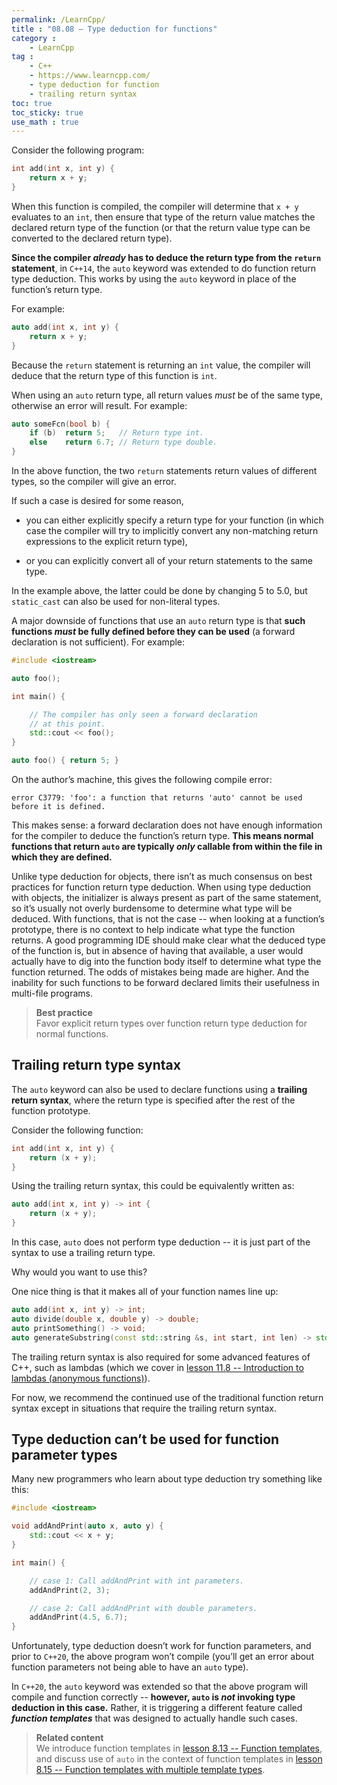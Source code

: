 ```yaml
---
permalink: /LearnCpp/
title : "08.08 — Type deduction for functions"
category :
    - LearnCpp
tag : 
    - C++
    - https://www.learncpp.com/
    - type deduction for function
    - trailing return syntax
toc: true  
toc_sticky: true 
use_math : true
---
```




Consider the following program:

```c++
int add(int x, int y) {
    return x + y;
}
```

When this function is compiled, the compiler will determine that `x + y` evaluates to an `int`, then ensure that type of the return value matches the declared return type of the function (or that the return value type can be converted to the declared return type).

**Since the compiler *already* has to deduce the return type from the `return` statement**, in `C++14`, the `auto` keyword was extended to do function return type deduction. This works by using the `auto` keyword in place of the function’s return type.

For example:

```c++
auto add(int x, int y) {
    return x + y;
}
```

Because the `return` statement is returning an `int` value, the compiler will deduce that the return type of this function is `int`.

When using an `auto` return type, all return values *must* be of the same type, otherwise an error will result. For example:

```c++
auto someFcn(bool b) {
    if (b)  return 5;   // Return type int.
    else    return 6.7; // Return type double.
}
```

In the above function, the two `return` statements return values of different types, so the compiler will give an error. 

If such a case is desired for some reason, 

- you can either explicitly specify a return type for your function (in which case the compiler will try to implicitly convert any non-matching return expressions to the explicit return type), 

- or you can explicitly convert all of your return statements to the same type. 

In the example above, the latter could be done by changing 5 to 5.0, but `static_cast` can also be used for non-literal types.

A major downside of functions that use an `auto` return type is that **such functions *must* be fully defined before they can be used** (a forward declaration is not sufficient). For example:

```c++
#include <iostream>

auto foo();

int main() {

    // The compiler has only seen a forward declaration
    // at this point.
    std::cout << foo(); 
}

auto foo() { return 5; }
```

On the author’s machine, this gives the following compile error:

```
error C3779: 'foo': a function that returns 'auto' cannot be used before it is defined.
```

This makes sense: a forward declaration does not have enough information for the compiler to deduce the function’s return type. **This means normal functions that return `auto` are typically *only* callable from within the file in which they are defined.**

Unlike type deduction for objects, there isn’t as much consensus on best practices for function return type deduction. When using type deduction with objects, the initializer is always present as part of the same statement, so it’s usually not overly burdensome to determine what type will be deduced. With functions, that is not the case -- when looking at a function’s prototype, there is no context to help indicate what type the function returns. A good programming IDE should make clear what the deduced type of the function is, but in absence of having that available, a user would actually have to dig into the function body itself to determine what type the function returned. The odds of mistakes being made are higher. And the inability for such functions to be forward declared limits their usefulness in multi-file programs.

>**Best practice**  
Favor explicit return types over function return type deduction for normal functions.


## Trailing return type syntax

The `auto` keyword can also be used to declare functions using a **trailing return syntax**, where the return type is specified after the rest of the function prototype.

Consider the following function:

```c++
int add(int x, int y) {
    return (x + y);
}
```

Using the trailing return syntax, this could be equivalently written as:

```c++
auto add(int x, int y) -> int {
    return (x + y);
}
```

In this case, `auto` does not perform type deduction -- it is just part of the syntax to use a trailing return type.

Why would you want to use this?

One nice thing is that it makes all of your function names line up:

```c++
auto add(int x, int y) -> int;
auto divide(double x, double y) -> double;
auto printSomething() -> void;
auto generateSubstring(const std::string &s, int start, int len) -> std::string;
```

The trailing return syntax is also required for some advanced features of C++, such as lambdas (which we cover in [lesson 11.8 -- Introduction to lambdas (anonymous functions)](https://www.learncpp.com/cpp-tutorial/introduction-to-lambdas-anonymous-functions/)).

For now, we recommend the continued use of the traditional function return syntax except in situations that require the trailing return syntax.


## Type deduction can’t be used for function parameter types

Many new programmers who learn about type deduction try something like this:

```c++
#include <iostream>

void addAndPrint(auto x, auto y) {
    std::cout << x + y;
}

int main() {

    // case 1: Call addAndPrint with int parameters.
    addAndPrint(2, 3);      

    // case 2: Call addAndPrint with double parameters.
    addAndPrint(4.5, 6.7);  
}
```

Unfortunately, type deduction doesn’t work for function parameters, and prior to `C++20`, the above program won’t compile (you’ll get an error about function parameters not being able to have an `auto` type).

In `C++20`, the `auto` keyword was extended so that the above program will compile and function correctly -- **however, `auto` is *not* invoking type deduction in this case.** Rather, it is triggering a different feature called ***function templates*** that was designed to actually handle such cases.

>**Related content**  
We introduce function templates in [lesson 8.13 -- Function templates](https://www.learncpp.com/cpp-tutorial/function-templates/), and discuss use of `auto` in the context of function templates in [lesson 8.15 -- Function templates with multiple template types](https://www.learncpp.com/cpp-tutorial/function-templates-with-multiple-template-types/).
